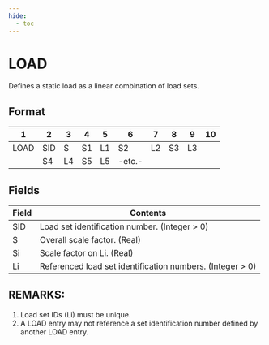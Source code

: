 ```yaml
---
hide:
  - toc
---
```

# LOAD
Defines a static load as a linear combination of load sets.

## Format
| 1        | 2        | 3        | 4        | 5        | 6        | 7        | 8        | 9        | 10       | 
| -------- | -------- | -------- | -------- | -------- | -------- | -------- | -------- | -------- | -------- | 
| LOAD | SID | S | S1 | L1 | S2 | L2 | S3 | L3 |  
|  | S4 | L4 | S5 | L5 | -etc.- |   |   |   |  


## Fields
| Field      | Contents |
| ---------- | -------- |
| SID | Load set identification number. (Integer > 0) |
| S | Overall scale factor. (Real) |
| Si | Scale factor on Li. (Real) |
| Li | Referenced load set identification numbers. (Integer > 0) |

## REMARKS:
1. Load set IDs (Li) must be unique.
2. A LOAD entry may not reference a set identification number defined by another LOAD entry.
